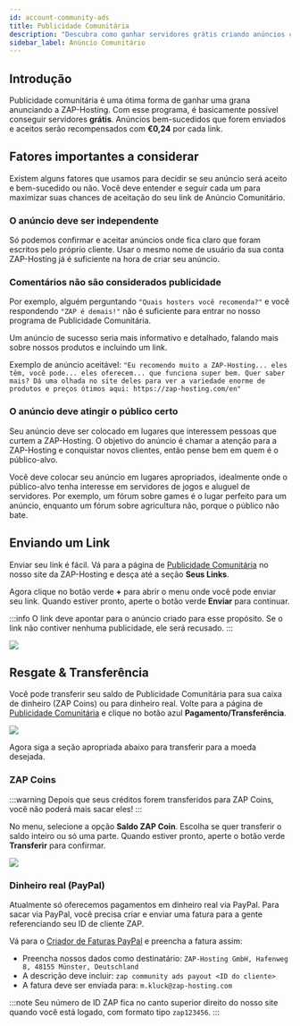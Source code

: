 ```yaml
---
id: account-community-ads
title: Publicidade Comunitária
description: "Descubra como ganhar servidores grátis criando anúncios comunitários eficazes que atraem o público certo e maximizam suas recompensas → Saiba mais agora"
sidebar_label: Anúncio Comunitário
---
```


## Introdução

Publicidade comunitária é uma ótima forma de ganhar uma grana anunciando a ZAP-Hosting. Com esse programa, é basicamente possível conseguir servidores **grátis**. Anúncios bem-sucedidos que forem enviados e aceitos serão recompensados com **€0,24** por cada link.

## Fatores importantes a considerar

Existem alguns fatores que usamos para decidir se seu anúncio será aceito e bem-sucedido ou não. Você deve entender e seguir cada um para maximizar suas chances de aceitação do seu link de Anúncio Comunitário.

### O anúncio deve ser independente

Só podemos confirmar e aceitar anúncios onde fica claro que foram escritos pelo próprio cliente. Usar o mesmo nome de usuário da sua conta ZAP-Hosting já é suficiente na hora de criar seu anúncio.

### Comentários não são considerados publicidade

Por exemplo, alguém perguntando `"Quais hosters você recomenda?"` e você respondendo `"ZAP é demais!"` não é suficiente para entrar no nosso programa de Publicidade Comunitária.

Um anúncio de sucesso seria mais informativo e detalhado, falando mais sobre nossos produtos e incluindo um link.

Exemplo de anúncio aceitável: `"Eu recomendo muito a ZAP-Hosting... eles têm, você pode... eles oferecem... que funciona super bem. Quer saber mais? Dá uma olhada no site deles para ver a variedade enorme de produtos e preços ótimos aqui: https://zap-hosting.com/en"`

### O anúncio deve atingir o público certo

Seu anúncio deve ser colocado em lugares que interessem pessoas que curtem a ZAP-Hosting. O objetivo do anúncio é chamar a atenção para a ZAP-Hosting e conquistar novos clientes, então pense bem em quem é o público-alvo.

Você deve colocar seu anúncio em lugares apropriados, idealmente onde o público-alvo tenha interesse em servidores de jogos e aluguel de servidores. Por exemplo, um fórum sobre games é o lugar perfeito para um anúncio, enquanto um fórum sobre agricultura não, porque o público não bate.

## Enviando um Link

Enviar seu link é fácil. Vá para a página de [Publicidade Comunitária](https://zap-hosting.com/en/customer/communityads/) no nosso site da ZAP-Hosting e desça até a seção **Seus Links**.

Agora clique no botão verde **+** para abrir o menu onde você pode enviar seu link. Quando estiver pronto, aperte o botão verde **Enviar** para continuar.

:::info
O link deve apontar para o anúncio criado para esse propósito. Se o link não contiver nenhuma publicidade, ele será recusado.
:::

![](https://github.com/zaphosting/docs/assets/42719082/d94273e7-3c97-4d62-a77a-7901d0293c7f)



## Resgate & Transferência

Você pode transferir seu saldo de Publicidade Comunitária para sua caixa de dinheiro (ZAP Coins) ou para dinheiro real. Volte para a página de [Publicidade Comunitária](https://zap-hosting.com/en/customer/communityads/) e clique no botão azul **Pagamento/Transferência**.

![](https://github.com/zaphosting/docs/assets/42719082/076c45aa-2851-4a0d-b5ed-27ca57102b15)



Agora siga a seção apropriada abaixo para transferir para a moeda desejada.

### ZAP Coins

:::warning
Depois que seus créditos forem transferidos para ZAP Coins, você não poderá mais sacar eles!
:::

No menu, selecione a opção **Saldo ZAP Coin**. Escolha se quer transferir o saldo inteiro ou só uma parte. Quando estiver pronto, aperte o botão verde **Transferir** para confirmar.

![](https://github.com/zaphosting/docs/assets/42719082/27807ca4-4ee7-4e70-92f8-23b887bfef90)



### Dinheiro real (PayPal)

Atualmente só oferecemos pagamentos em dinheiro real via PayPal. Para sacar via PayPal, você precisa criar e enviar uma fatura para a gente referenciando seu ID de cliente ZAP.

Vá para o [Criador de Faturas PayPal](https://www.paypal.com/invoice/create?fromWidget=newuser) e preencha a fatura assim:

- Preencha nossos dados como destinatário: `ZAP-Hosting GmbH, Hafenweg 8, 48155 Münster, Deutschland`
- A descrição deve incluir: `zap community ads payout <ID do cliente>`
- A fatura deve ser enviada para: `m.kluck@zap-hosting.com`

:::note
Seu número de ID ZAP fica no canto superior direito do nosso site quando você está logado, com formato tipo `zap123456`.
:::